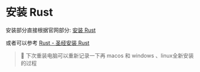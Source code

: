 # 安装 Rust

安装部分直接根据官网部分:
[安装 Rust](https://www.rust-lang.org/zh-CN/learn/get-started)

或者可以参考 [Rust - 圣经安装 Rust](https://course.rs/first-try/installation.html)

> 📌 下次重装电脑可以重新记录一下再 macos 和 windows 、linux全新安装的过程

